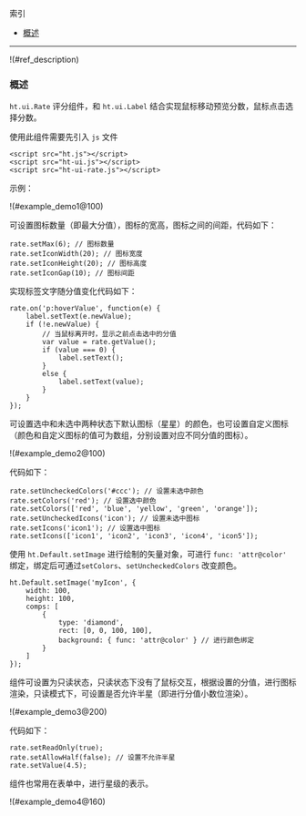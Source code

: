 
索引

* [概述](#ref_description)

---

!(#ref_description)

### 概述

`ht.ui.Rate` 评分组件，和 `ht.ui.Label` 结合实现鼠标移动预览分数，鼠标点击选择分数。

使用此组件需要先引入 `js` 文件

    <script src="ht.js"></script>
    <script src="ht-ui.js"></script>
    <script src="ht-ui-rate.js"></script>

示例：

!(#example_demo1@100)

可设置图标数量（即最大分值），图标的宽高，图标之间的间距，代码如下：

    rate.setMax(6); // 图标数量
    rate.setIconWidth(20); // 图标宽度
    rate.setIconHeight(20); // 图标高度
    rate.setIconGap(10); // 图标间距

实现标签文字随分值变化代码如下： 

    rate.on('p:hoverValue', function(e) {
        label.setText(e.newValue);
        if (!e.newValue) {
            // 当鼠标离开时，显示之前点击选中的分值
            var value = rate.getValue();
            if (value === 0) {
                label.setText();
            }
            else {
                label.setText(value);
            }
        }
    });


可设置选中和未选中两种状态下默认图标（星星）的颜色，也可设置自定义图标（颜色和自定义图标的值可为数组，分别设置对应不同分值的图标）。

!(#example_demo2@100)

代码如下：

    rate.setUncheckedColors('#ccc'); // 设置未选中颜色
    rate.setColors('red'); // 设置选中颜色
    rate.setColors(['red', 'blue', 'yellow', 'green', 'orange']);
    rate.setUncheckedIcons('icon'); // 设置未选中图标
    rate.setIcons('icon1'); // 设置选中图标
    rate.setIcons(['icon1', 'icon2', 'icon3', 'icon4', 'icon5']);

使用 `ht.Default.setImage` 进行绘制的矢量对象，可进行 `func: 'attr@color'` 绑定，绑定后可通过`setColors`、`setUncheckedColors` 改变颜色。

    ht.Default.setImage('myIcon', {
        width: 100,
        height: 100,
        comps: [
            {
                type: 'diamond',
                rect: [0, 0, 100, 100],
                background: { func: 'attr@color' } // 进行颜色绑定
            }
        ]
    });

组件可设置为只读状态，只读状态下没有了鼠标交互，根据设置的分值，进行图标渲染，只读模式下，可设置是否允许半星（即进行分值小数位渲染）。

!(#example_demo3@200)

代码如下：

    rate.setReadOnly(true);
    rate.setAllowHalf(false); // 设置不允许半星
    rate.setValue(4.5);

组件也常用在表单中，进行星级的表示。

!(#example_demo4@160)
